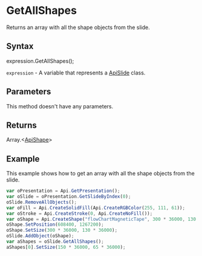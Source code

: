 # GetAllShapes

Returns an array with all the shape objects from the slide.

## Syntax

expression.GetAllShapes();

`expression` - A variable that represents a [ApiSlide](../ApiSlide.md) class.

## Parameters

This method doesn't have any parameters.

## Returns

Array.\<[ApiShape](../../ApiShape/ApiShape.md)>

## Example

This example shows how to get an array with all the shape objects from the slide.

```javascript
var oPresentation = Api.GetPresentation();
var oSlide = oPresentation.GetSlideByIndex(0);
oSlide.RemoveAllObjects();
var oFill = Api.CreateSolidFill(Api.CreateRGBColor(255, 111, 61));
var oStroke = Api.CreateStroke(0, Api.CreateNoFill());
var oShape = Api.CreateShape("flowChartMagneticTape", 300 * 36000, 130 * 36000, oFill, oStroke);
oShape.SetPosition(608400, 1267200);
oShape.SetSize(300 * 36000, 130 * 36000);
oSlide.AddObject(oShape);
var aShapes = oSlide.GetAllShapes();
aShapes[0].SetSize(150 * 36000, 65 * 36000);
```
